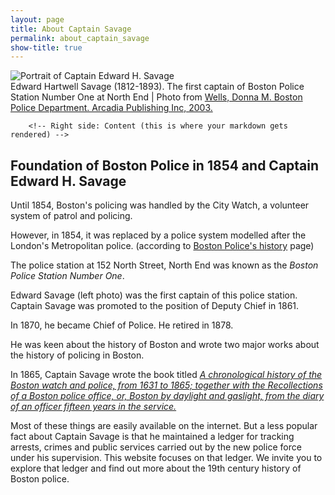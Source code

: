 ```yaml
---
layout: page
title: About Captain Savage
permalink: about_captain_savage
show-title: true
---
```


<div class="person-container">
        <!-- Left side: Photo and caption -->
        <div class="person-photo-section">
            <img src="{{ site.baseurl }}/assets/img/Edward_Savage.png"
                 alt="Portrait of Captain Edward H. Savage" 
                 class="person-photo">
            <div class="photo-caption">
                Edward Hartwell Savage (1812-1893). The first captain of Boston Police Station Number One at North End | Photo from <a href="https://archive.org/details/bostonpolicedepa0000well/page/12/mode/2up"> Wells, Donna M. Boston Police Department. Arcadia Publishing Inc, 2003.</a>
            </div>
        </div>

        <!-- Right side: Content (this is where your markdown gets rendered) -->
<div class="person-content">
            <h2>Foundation of Boston Police in 1854 and Captain Edward H. Savage</h2>
            
<p>Until 1854, Boston's policing was handled by the City Watch, a volunteer system of patrol and policing.<br> </p>
<p>However, in 1854, it was replaced by a police system modelled after the London's Metropolitan police. (according to <a href="https://police.boston.gov/history/">Boston Police's history</a> page) <br> </p>
            
<p>The police station at 152 North Street, North End was known as the <em>Boston Police Station Number One</em>.</p><p>Edward Savage (left photo) was the first captain of this police station. Captain Savage was promoted to the position of Deputy Chief in 1861.</p><p>In 1870, he became Chief of Police. He retired in 1878.<br></p><p>He was keen about the history of Boston and wrote two major works about the history of policing in Boston.</p>
</div>
</div>

<p>In 1865, Captain Savage wrote the book titled <a href="https://archive.org/details/chronologicalhis00sava/page/n9/mode/2up"><em>A chronological history of the Boston watch and police, from 1631 to 1865; together with the Recollections of a Boston police office, or, Boston by daylight and gaslight, from the diary of an officer fifteen years in the service.</em></a></p>
            
<p> Most of these things are easily available on the internet. But a less popular fact about Captain Savage is that he maintained a ledger for tracking arrests, crimes and public services carried out by the new police force under his supervision. This website focuses on that ledger. We invite you to explore that ledger and find out more about the 19th century history of Boston police.</p>
